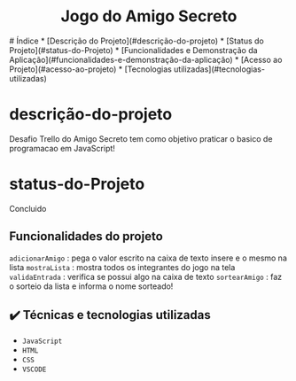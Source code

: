 <h1 align="center"> Jogo do Amigo Secreto </h1>
# Índice 
* [Descrição do Projeto](#descrição-do-projeto)
* [Status do Projeto](#status-do-Projeto)
* [Funcionalidades e Demonstração da Aplicação](#funcionalidades-e-demonstração-da-aplicação)
* [Acesso ao Projeto](#acesso-ao-projeto)
* [Tecnologias utilizadas](#tecnologias-utilizadas)

# descrição-do-projeto 
Desafio Trello do Amigo Secreto tem como objetivo praticar o basico de programacao em JavaScript!

# status-do-Projeto
Concluido

## Funcionalidades do projeto
`adicionarAmigo` : pega o valor escrito na caixa de texto insere e o mesmo na lista
`mostraLista` : mostra todos os integrantes do jogo na tela
`validaEntrada` : verifica se possui algo na caixa de texto
`sortearAmigo` : faz o sorteio da lista e informa o nome sorteado!

## ✔️ Técnicas e tecnologias utilizadas

- ``JavaScript``
- ``HTML``
- ``CSS``
- ``VSCODE``
